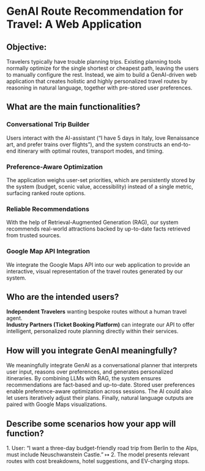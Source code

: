 # GenAI Route Recommendation for Travel: A Web Application

## Objective:
Travelers typically have trouble planning trips. Existing planning tools normally optimize for the single shortest or cheapest path, leaving the users to manually configure the rest. Instead, we aim to build a GenAI-driven web application that creates holistic and highly personalized travel routes by reasoning in natural language, together with pre-stored user preferences. 

## What are the main functionalities? 
### Conversational Trip Builder  
Users interact with the AI-assistant (“I have 5 days in Italy, love Renaissance art, and prefer trains over flights”), and the system constructs an end-to-end itinerary with optimal routes, transport modes, and timing.

### Preference-Aware Optimization  
The application weighs user-set priorities, which are persistently stored by the system (budget, scenic value, accessibility) instead of a single metric, surfacing ranked route options.

### Reliable Recommendations  
With the help of Retrieval-Augmented Generation (RAG), our system recommends real-world attractions backed by up-to-date facts retrieved from trusted sources. 

### Google Map API Integration  
We integrate the Google Maps API into our web application to provide an interactive, visual representation of the travel routes generated by our system.

## Who are the intended users?
**Independent Travelers** wanting bespoke routes without a human travel agent.  
**Industry Partners (Ticket Booking Platform)** can integrate our API to offer intelligent, personalized route planning directly within their services.

## How will you integrate GenAI meaningfully?
We meaningfully integrate GenAI as a conversational planner that interprets user input, reasons over preferences, and generates personalized itineraries. By combining LLMs with RAG, the system ensures recommendations are fact-based and up-to-date. Stored user preferences enable preference-aware optimization across sessions. The AI could also let users iteratively adjust their plans. Finally, natural language outputs are paired with Google Maps visualizations.

## Describe some scenarios how your app will function?
1\. User: “I want a three-day budget-friendly road trip from Berlin to the Alps, must include Neuschwanstein Castle.” ↦ 2\. The model presents relevant routes with cost breakdowns, hotel suggestions, and EV-charging stops.